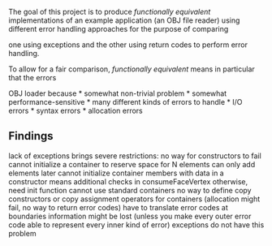 

The goal of this project is to produce *functionally equivalent* implementations of an example application (an OBJ file reader) using different error handling approaches for the purpose of comparing

one using exceptions and the other using return codes to perform error handling.

To allow for a fair comparison, *functionally equivalent* means in particular that the errors

OBJ loader because
	* somewhat non-trivial problem
	* somewhat performance-sensitive
	* many different kinds of errors to handle
		* I/O errors
		* syntax errors
		* allocation errors


## Findings

lack of exceptions brings severe restrictions:
	no way for constructors to fail
		cannot initialize a container to reserve space for N elements
			can only add elements later
		cannot initialize container members with data in a constructor
		means additional checks in consumeFaceVertex
			otherwise, need init function
	cannot use standard containers
	no way to define copy constructors or copy assignment operators for containers (allocation might fail, no way to return error codes)
	have to translate error codes at boundaries
		information might be lost (unless you make every outer error code able to represent every inner kind of error)
		exceptions do not have this problem
